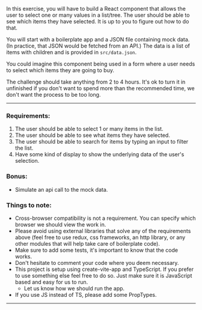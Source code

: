 In this exercise, you will have to build a React component that allows the user to select one or many values in a list/tree.
The user should be able to see which items they have selected. It is up to you to figure out how to do that.

You will start with a boilerplate app and a JSON file containing mock data. (In practice, that JSON would be fetched from an API.)
The data is a list of items with children and is provided in `src/data.json`.

You could imagine this component being used in a form where a user needs to select which items they are going to buy.

The challenge should take anything from 2 to 4 hours. It's ok to turn it in unfinished if you don't want to spend more than the recommended time, we don't want the process to be too long.

<hr>

### Requirements:

1. The user should be able to select 1 or many items in the list.
1. The user should be able to see what items they have selected.
1. The user should be able to search for items by typing an input to filter the list.
1. Have some kind of display to show the underlying data of the user's selection.

### Bonus:

- Simulate an api call to the mock data.

### Things to note:

- Cross-browser compatibility is not a requirement. You can specify which browser we should view the work in.
- Please avoid using external libraries that solve any of the requirements above (feel free to use redux, css frameworks, an http library, or any other modules that will help take care of boilerplate code).
- Make sure to add some tests, it's important to know that the code works.
- Don't hesitate to comment your code where you deem necessary.
- This project is setup using create-vite-app and TypeScript. If you prefer to use something else feel free to do so. Just make sure it is JavaScript based and easy for us to run.
  - Let us know how we should run the app.
- If you use JS instead of TS, please add some PropTypes.

<hr>

